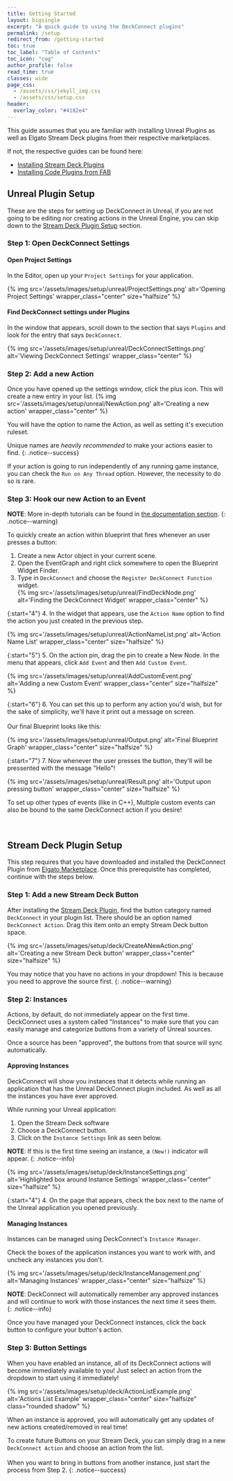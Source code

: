 ```yaml
---
title: Getting Started
layout: bigsingle
excerpt: "A quick guide to using the DeckConnect plugins"
permalink: /setup
redirect_from: /getting-started
toc: true
toc_label: "Table of Contents"
toc_icon: "cog"
author_profile: false
read_time: true
classes: wide
page_css:
  - /assets/css/jekyll_img.css
  - /assets/css/setup.css
header:
  overlay_color: "#4182e4"
---
```


This guide assumes that you are familiar with installing Unreal Plugins as well as Elgato Stream Deck plugins from their respective marketplaces.

If not, the respective guides can be found here:

* [Installing Stream Deck Plugins](https://help.elgato.com/hc/en-us/articles/33589587352337-Elgato-Stream-Deck-Download-and-use-Plugins)
* [Installing Code Plugins from FAB](https://dev.epicgames.com/documentation/en-us/unreal-engine/working-with-plugins-in-unreal-engine#installingpluginsfromfab)

## Unreal Plugin Setup

These are the steps for setting up DeckConnect in Unreal, if you are not going to be editing nor creating actions in the Unreal Engine, you can skip down to the [Stream Deck Plugin Setup](#stream-deck-plugin-setup) section.

### Step 1: Open DeckConnect Settings

#### Open Project Settings

In the Editor, open up your `Project Settings` for your application.

{% img src='/assets/images/setup/unreal/ProjectSettings.png' alt='Opening Project Settings' wrapper_class="center" size="halfsize" %}

#### Find DeckConnect settings under Plugins

In the window that appears, scroll down to the section that says `Plugins` and look for the entry that says `DeckConnect`.

{% img src='/assets/images/setup/unreal/DeckConnectSettings.png' alt='Viewing DeckConnect Settings' wrapper_class="center" %}

### Step 2: Add a new Action

Once you have opened up the settings window, click the plus icon. This will create a new entry in your list.
{% img src='/assets/images/setup/unreal/NewAction.png' alt='Creating a new action' wrapper_class="center" %}

You will have the option to name the Action, as well as setting it's execution ruleset.  

Unique names are *heavily recommended* to make your actions easier to find.
{: .notice--success}

If your action is going to run independently of any running game instance, you can check the `Run on Any Thread` option. However, the necessity to do so is rare.

### Step 3: Hook our new Action to an Event

**NOTE**: More in-depth tutorials can be found in [the documentation section](/docs).
{: .notice--warning}  

To quickly create an action within blueprint that fires whenever an user presses a button:  

1. Create a new Actor object in your current scene.
2. Open the EventGraph and right click somewhere to open the Blueprint Widget Finder.
3. Type in `DeckConnect` and choose the `Register DeckConnect Function` widget.  
{% img src='/assets/images/setup/unreal/FindDeckNode.png' alt='Finding the DeckConnect Widget' wrapper_class="center" %}  

{:start="4"}
4. In the widget that appears, use the `Action Name` option to find the action you just created in the previous step.

{% img src='/assets/images/setup/unreal/ActionNameList.png' alt='Action Name List' wrapper_class="center" size="halfsize" %}

{:start="5"}
5. On the action pin, drag the pin to create a New Node. In the menu that appears, click `Add Event` and then `Add Custom Event`.

{% img src='/assets/images/setup/unreal/AddCustomEvent.png' alt='Adding a new Custom Event' wrapper_class="center" size="halfsize" %}  

{:start="6"}
6. You can set this up to perform any action you'd wish, but for the sake of simplicity, we'll have it print out a message on screen.  
&nbsp;  
Our final Blueprint looks like this:  

{% img src='/assets/images/setup/unreal/Output.png' alt='Final Blueprint Graph' wrapper_class="center" size="halfsize" %}  

{:start="7"}
7. Now whenever the user presses the button, they'll will be pressented with the message "Hello"!  

{% img src='/assets/images/setup/unreal/Result.png' alt='Output upon pressing button' wrapper_class="center" size="halfsize" %}  

To set up other types of events (like in C++), Multiple custom events can also be bound to the same DeckConnect action if you desire!

&nbsp;  

## Stream Deck Plugin Setup

This step requires that you have downloaded and installed the DeckConnect Plugin from [Elgato Marketplace](/deck). Once this prerequistite has completed, continue with the steps below.

### Step 1: Add a new Stream Deck Button

After installing the [Stream Deck Plugin](/deck), find the button category named `DeckConnect` in your plugin list. There should be an option named `DeckConnect Action`. Drag this item onto an empty Stream Deck button space.

{% img src='/assets/images/setup/deck/CreateANewAction.png' alt='Creating a new Stream Deck button' wrapper_class="center" size="halfsize" %}

You may notice that you have no actions in your dropdown! This is because you need to approve the source first.
{: .notice--warning}

### Step 2: Instances

Actions, by default, do not immediately appear on the first time. DeckConnect uses a system called "Instances" to make sure that you can easily manage and categorize buttons from a variety of Unreal sources.

Once a source has been "approved", the buttons from that source will sync automatically.

#### Approving Instances

DeckConnect will show you instances that it detects while running an application that has the Unreal DeckConnect plugin included. As well as all the instances you have ever approved.

While running your Unreal application:

1. Open the Stream Deck software
2. Choose a DeckConnect button.
3. Click on the `Instance Settings` link as seen below.  

**NOTE**: If this is the first time seeing an instance, a `(New!)` indicator will appear.
{: .notice--info}

{% img src='/assets/images/setup/deck/InstanceSettings.png' alt='Highlighted box around Instance Settings' wrapper_class="center" size="halfsize" %}

{:start="4"}
4. On the page that appears, check the box next to the name of the Unreal application you opened previously.

#### Managing Instances

Instances can be managed using DeckConnect's `Instance Manager`.

Check the boxes of the application instances you want to work with, and uncheck any instances you don't.

{% img src='/assets/images/setup/deck/InstanceManagement.png' alt='Managing Instances' wrapper_class="center" size="halfsize" %}

**NOTE**: DeckConnect will automatically remember any approved instances and will continue to work with those instances the next time it sees them.  
{: .notice--info}

Once you have managed your DeckConnect instances, click the back button to configure your button's action.

### Step 3: Button Settings

When you have enabled an instance, all of its DeckConnect actions will become immediately available to you! Just select an action from the dropdown to start using it immediately!

{% img src='/assets/images/setup/deck/ActionListExample.png' alt='Actions List Example' wrapper_class="center" size="halfsize" class="rounded shadow" %}

When an instance is approved, you will automatically get any updates of new actions created/removed in real time!

To create future Buttons on your Stream Deck, you can simply drag in a new `DeckConnect Action` and choose an action from the list.  
&nbsp;  
When you want to bring in buttons from another instance, just start the process from Step 2.
{: .notice--success}
